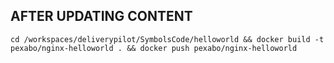 ## AFTER UPDATING CONTENT
`cd /workspaces/deliverypilot/SymbolsCode/helloworld && docker build -t pexabo/nginx-helloworld . && docker push pexabo/nginx-helloworld`
